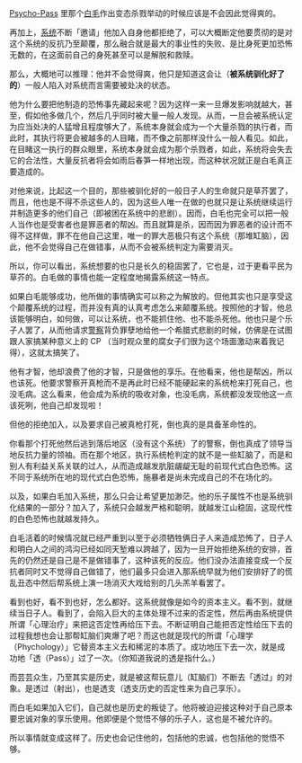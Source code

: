 [Psycho-Pass](https://psycho-pass.com/) 里那个[白毛](https://moegirl.icu/%E6%A7%99%E5%B2%9B%E5%9C%A3%E6%8A%A4)作出变态杀戮举动的时候应该是不会因此觉得爽的。

再加上，[系统](https://moegirl.icu/%E8%A5%BF%E6%AF%94%E6%8B%89%E7%B3%BB%E7%BB%9F)不断「邀请」他加入自身他都拒绝了，可以大概断定他要贯彻的是对这个系统的反抗乃至颠覆，那么融合就是最大的事业性的失败、是比身死更加恐怖无数的，在这面前自己的身死甚至可以是解脱和救赎。

那么，大概地可以推理：他并不会觉得爽，他只是知道这会让（**被系统驯化好了的**）一般人陷入对系统而言需要被处决的状态。

他为什么要把他制造的恐怖事先藏起来呢？因为这样一来一旦爆发影响就越大，甚至，假如他多做几个，然后几乎同时被大量一般人发现。从而，一旦会被系统认定为应当处决的人猛增且程度够大了，系统本身就会成为一个大量杀戮的执行者，而此时，其执行将更会被越多的人目睹，而不像之前那样没什么一般人看见。如此，在目睹这一执行的群众眼里，系统本身就会成为那个杀戮者，如此，系统将会失去它的合法性，大量反抗者将会如雨后春笋一样地出现，而这种状况就正是白毛真正要造成的。

对他来说，比起这一个目的，那些被驯化好的一般日子人的生命就只是草芥罢了，而且，他也是不得不杀这些人的，因为这些人唯一在做的也就只是让系统继续运行并制造更多的他们自己（即被困在系统中的悲剧）。因而，白毛也完全可以把一般人当作也是受害者也是罪恶者的帮凶。而且就算是杀，因而因为罪恶者的设计而不得不这样做，罪不在他自己这里，唯一的罪大恶极只有这个系统（那堆缸脑），因此，他不会觉得自己在做错事，从而不会被系统判定为需要消灭。

所以，你可以看出，系统想要的也只是长久的稳固罢了，它也是，过于更看平民为草芥的。白毛做的事情也能一定程度地揭露系统这一特点。

如果白毛能够成功，他所做的事情确实可以称之为解放的。但他其实也只是享受这个颠覆系统的过程，而并没有真的认真考虑怎么来颠覆系统。按照他的才智，他总该能够明白，如何做，可以让系统，也不能抓住他、也不能杀死他。他也只是个乐子人罢了，从而他请求[警察](https://moegirl.icu/%E7%8B%A1%E5%95%AE%E6%85%8E%E4%B9%9F)背负罪孽地给他一个希腊式悲剧的时候，仿佛是在试图跟人家搞某种意义上的 CP （当时观众里的腐女子们很为这个场面激动来着我记得），这就太搞笑了。

他有才智，他却浪费了他的才智，只是做他的享乐。在他看来，他也是帮凶，所以也该死。他要求警察开真枪而不是再此时已经不能硬起来的系统枪来打死自己，也没毛病。这么看来，他会成为系统的吸收对象，也没毛病，系统都没发现他这一点该死咧，他自己却发现啦！

但他的拒绝加入，以及要求自己被真枪打死，倒也真的是具备革命性的。

你看那个打死他然后逃到落后地区（没有这个系统）了的警察，倒也真成了领导当地反抗力量的领袖。而在那个地区，执行系统枪判定的就不是一些缸脑了，而是和别人有利益关系关联的过人，从而造成越发肮脏龌龊无耻的前现代式白色恐怖。这不同于系统所在地的现代式白色恐怖，施暴者是尚未完成自己的不在场化的。

以及，如果白毛加入系统，那么只会让希望更加渺茫。他的乐子属性不也是系统驯化结果的一部分？加入了，系统只会越发严格和聪明，就越发江山稳固，这现代性的白色恐怖也就越发持久。

白毛活着的时候情况就已经严重到以至于必须牺牲俩日子人来造成恐怖了，日子人和明白人之间的鸿沟已经如同天堑难以跨越了，因为一旦开始拒绝系统的安排，首先的仍然还是自己是不是做错事了，这种该死的反应。他们没办法直接变成一个反抗者同时又不觉得自己做错了，他们最多只会进入那系统早就为他们安排好了的慌乱丑态中然后帮系统上演一场消灭大戏给别的几头羔羊看罢了。

看到也好，看不到也好，怎么都好。这系统就像是如今的资本主义。看不到，就继续当日子人。看到了，会陷入巨大的主体处理不过来的否定性，然后再由系统提供所谓「心理治疗」来把这否定性再给压下去。不断证明自己能把否定性给压下去的过程我想也会让那帮缸脑们爽爆了吧？而这也就是现代的所谓「心理学（Phychology）」它替资本主义去和稀泥的本质了。成功地压下去一次，就是成功地「透（Pass）」过了一次。（你知道我说的透是指什么。）

而芸芸众生，乃至其实是历史，就是被这帮玩意儿（缸脑们）不断去「透过」的对象。是透过（射出），也是透支（透支历史的否定性来为自己享乐）。

而白毛如果加入它们，自己就也是历史的叛徒了。他将被迫迎接这种对于自己原本要忠诚对象的享乐使用。他即便是个觉悟不够的乐子人，这也是不被允许的。

所以事情就变成这样了。历史也会记住他的，包括他的忠诚，也包括他的觉悟不够。
